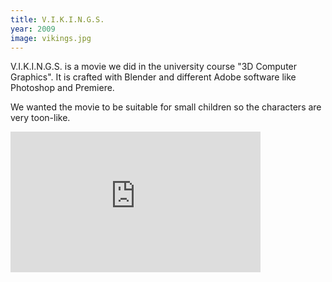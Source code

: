 ```yaml
---
title: V.I.K.I.N.G.S.
year: 2009
image: vikings.jpg
---
```


V.I.K.I.N.G.S. is a movie we did in the university course "3D Computer
Graphics". It is crafted with Blender and different Adobe software
like Photoshop and Premiere.

We wanted the movie to be suitable for small children so the
characters are very toon-like.

<iframe
src="http://player.vimeo.com/video/4852969?byline=0&amp;portrait=0"
width="400" height="225" frameborder="0"></iframe>


